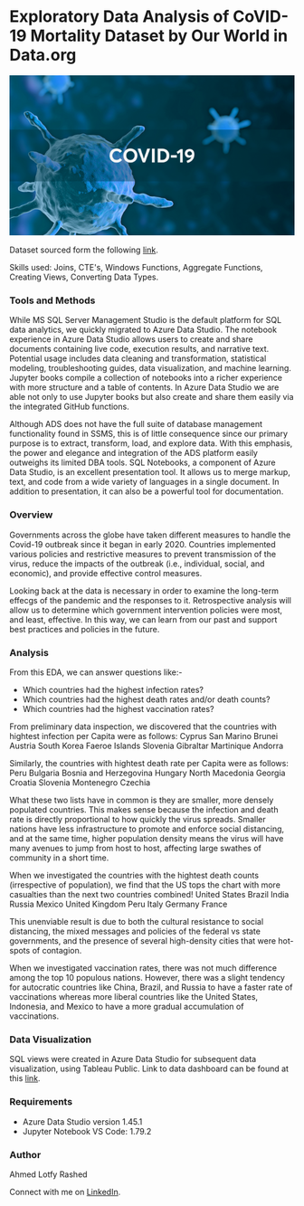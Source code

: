 # Exploratory Data Analysis of CoVID-19 Mortality Dataset by Our World in Data.org

![](figs/covid19.png)

Dataset sourced form the following [link](https://ourworldindata.org/covid-deaths).

Skills used: Joins, CTE's, Windows Functions, Aggregate Functions, Creating Views, Converting Data Types.

### Tools and Methods

While MS SQL Server Management Studio is the default platform for SQL data analytics, we quickly migrated to Azure Data Studio. The notebook experience in Azure Data Studio allows users to create and share documents containing live code, execution results, and narrative text. Potential usage includes data cleaning and transformation, statistical modeling, troubleshooting guides, data visualization, and machine learning. Jupyter books compile a collection of notebooks into a richer experience with more structure and a table of contents.  In Azure Data Studio we are able not only to use Jupyter books but also create and share them easily via the integrated GitHub functions.

Although ADS does not have the full suite of database management functionality found in SSMS, this is of little consequence since our primary purpose is to extract, transform, load, and explore data. With this emphasis, the power and elegance and integration of the ADS platform easily outweighs its limited DBA tools. SQL Notebooks, a component of Azure Data Studio, is an excellent presentation tool. It allows us to merge markup, text, and code from a wide variety of languages in a single document. In addition to presentation, it can also be a powerful tool for documentation.

### Overview

Governments across the globe have taken different measures to handle the Covid-19 outbreak since it began in early 2020. Countries implemented various policies and restrictive measures to prevent transmission of the virus, reduce the impacts of the outbreak (i.e., individual, social, and economic), and provide effective control measures.

Looking back at the data is necessary in order to examine the long-term effecgs of the pandemic and the responses to it. Retrospective analysis will allow us to determine which government intervention policies were most, and least, effective. In this way, we can learn from our past and support best practices and policies in the future.

### Analysis

From this EDA, we can answer questions like:-
* Which countries had the highest infection rates?
* Which countries had the highest death rates and/or death counts?
* Which countries had the highest vaccination rates?

From preliminary data inspection, we discovered that the countries with hightest infection per Capita were as follows:
Cyprus
San Marino
Brunei
Austria
South Korea
Faeroe Islands
Slovenia
Gibraltar
Martinique
Andorra

Similarly, the countries with hightest death rate per Capita were as follows:
Peru
Bulgaria
Bosnia and Herzegovina
Hungary
North Macedonia
Georgia
Croatia
Slovenia
Montenegro
Czechia

What these two lists have in common is they are smaller, more densely populated countries. This makes sense because the infection and death rate is directly proportional to how quickly the virus spreads. Smaller nations have less infrastructure to promote and enforce social distancing, and at the same time, higher population density means the virus will have many avenues to jump from host to host, affecting large swathes of community in a short time.

When we investigated the countries with the hightest death counts (irrespective of population), we find that the US tops the chart with more casualties than the next two countries combined!
United States
Brazil
India
Russia
Mexico
United Kingdom
Peru
Italy
Germany
France

This unenviable result is due to both the cultural resistance to social distancing, the mixed messages and policies of the federal vs state governments, and the presence of several high-density cities that were hot-spots of contagion.

When we investigated vaccination rates, there was not much difference among the top 10 populous nations. However, there was a slight tendency for autocratic countries like China, Brazil, and Russia to have a faster rate of vaccinations whereas more liberal countries like the United States, Indonesia, and Mexico to have a more gradual accumulation of vaccinations.

### Data Visualization

SQL views were created in Azure Data Studio for subsequent data visualization, using Tableau Public. Link to data dashboard can be found at this [link](https://public.tableau.com/app/profile/ahmed.rashed1337/viz/COVIDRetrospectiveEDA/COVIDEDADashboard).

### Requirements

* Azure Data Studio version 1.45.1
* Jupyter Notebook VS Code: 1.79.2

### Author
Ahmed Lotfy Rashed

Connect with me on [LinkedIn](https://www.linkedin.com/in/ahmed-rashed-12495a20/).

